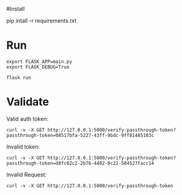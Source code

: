 #Install

pip intall -r requirements.txt

# Run

```
export FLASK_APP=main.py
export FLASK_DEBUG=True

flask run

```

# Validate

Valid auth token:

`curl -v -X GET http://127.0.0.1:5000/verify-passthrough-token?passthrough-token=08517bfa-5227-43ff-9bdc-9ff81485103c`

Invalid token:

`curl -v -X GET http://127.0.0.1:5000/verify-passthrough-token?passthrough-token=d8fc02c2-2b76-4402-8c22-504527facc14`

Invalid Request:

`curl -v -X GET http://127.0.0.1:5000/verify-passthrough-token`
